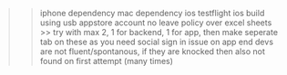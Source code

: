 >> iphone dependency
>> mac dependency
>> ios testflight 
>> ios build using usb
>> appstore account 
>> no leave policy
>> over excel sheets
    >> try with max 2, 1 for backend, 1 for app, then make seperate tab on these as you need
>> social sign in issue on app end
>> devs are not fluent/spontanous, if they are knocked then also not found on first attempt (many times)
>> 